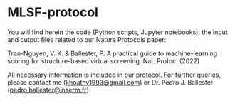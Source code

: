 # MLSF-protocol

You will find herein the code (Python scripts, Jupyter notebooks), the input and output files related to our Nature Protocols paper:

Tran-Nguyen, V. K. & Ballester, P. A practical guide to machine-learning scoring for structure-based virtual screening. Nat. Protoc. (2022)

All necessary information is included in our protocol. For further queries, please contact me (khoatnv1993@gmail.com) or Dr. Pedro J. Ballester (pedro.ballester@inserm.fr).
